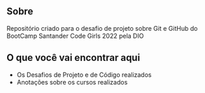 ## Sobre
 Repositório criado para o desafio de projeto sobre Git e GitHub do BootCamp Santander Code Girls 2022 pela DIO    

## O que você vai encontrar aqui 
* Os Desafios de Projeto e de Código realizados
* Anotações sobre os cursos realizados 
